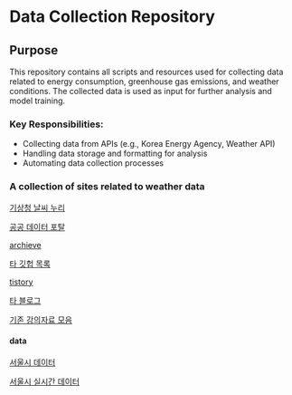 # **Data Collection Repository**

## **Purpose**
This repository contains all scripts and resources used for collecting data related to energy consumption, greenhouse gas emissions, and weather conditions. The collected data is used as input for further analysis and model training.

### **Key Responsibilities**:
- Collecting data from APIs (e.g., Korea Energy Agency, Weather API)
- Handling data storage and formatting for analysis
- Automating data collection processes

### A collection of sites related to weather data 

[기상청 날씨 누리](https://www.weather.go.kr/w/index.do#dong/1111053000/37.577613288258206/126.97689786832184/%EC%84%9C%EC%9A%B8%20%EC%A2%85%EB%A1%9C%EA%B5%AC%20%EC%84%B8%EC%A2%85%EB%A1%9C/SCH/%EA%B2%BD%EB%B3%B5%EA%B6%81)

[공공 데이터 포탈](https://www.data.go.kr/index.do)

[archieve](https://velog.io/@hunterhunter/%EB%8D%B0%EC%9D%B4%ED%84%B0%EB%A5%BC-%EC%96%BB%EC%9D%84-%EC%88%98-%EC%9E%88%EB%8A%94-%EC%82%AC%EC%9D%B4%ED%8A%B8)

[타 깃헙 목록](https://gist.github.com/susie-Choi/d9eb7ef31890f12376d93d74915ddc22)

[tistory](https://acdongpgm.tistory.com/117)

[타 블로그](https://velog.io/@sukong/%EC%A0%95%EB%A6%AC-%EB%8D%B0%EC%9D%B4%ED%84%B0%EC%85%8B-%EC%82%AC%EC%9D%B4%ED%8A%B8)

[기존 강의자료 모음](https://github.com/justinbrianhwang/AI-project)


#### data

[서울시 데이터](https://data.seoul.go.kr/dataList/OA-15969/S/1/datasetView.do)

[서울시 실시간 데이터](https://bigdata.kepco.co.kr/openapi/v1/powerUsage/industryType.do?year=2020&month=11&metroCd=11&bizCd=C&apiKey=eXhn7Xe5mnq65c38dZF1SwphdpMf78J8E92OQrNB&returnType=json)
